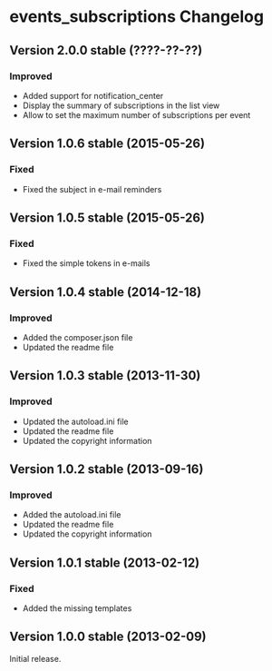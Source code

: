 events_subscriptions Changelog
==============================

Version 2.0.0 stable (????-??-??)
---------------------------------

### Improved
- Added support for notification_center
- Display the summary of subscriptions in the list view
- Allow to set the maximum number of subscriptions per event


Version 1.0.6 stable (2015-05-26)
---------------------------------

### Fixed
- Fixed the subject in e-mail reminders


Version 1.0.5 stable (2015-05-26)
---------------------------------

### Fixed
- Fixed the simple tokens in e-mails


Version 1.0.4 stable (2014-12-18)
---------------------------------

### Improved
- Added the composer.json file
- Updated the readme file


Version 1.0.3 stable (2013-11-30)
---------------------------------

### Improved
- Updated the autoload.ini file
- Updated the readme file
- Updated the copyright information


Version 1.0.2 stable (2013-09-16)
---------------------------------

### Improved
- Added the autoload.ini file
- Updated the readme file
- Updated the copyright information


Version 1.0.1 stable (2013-02-12)
---------------------------------

### Fixed
- Added the missing templates


Version 1.0.0 stable (2013-02-09)
---------------------------------

Initial release.
